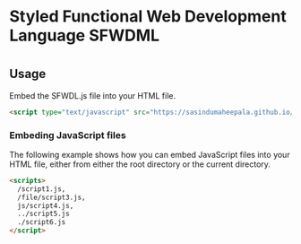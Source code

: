 # Styled Functional Web Development Language SFWDML

#

## Usage

Embed the SFWDL.js file into your HTML file.
```HTML
<script type="text/javascript" src="https://sasindumaheepala.github.io/SFWDL/SFWDL.js"></script>
```

### Embeding JavaScript files

The following example shows how you can embed JavaScript files into your HTML file, either from either the root directory or the current directory.
```HTML
<scripts>
  /script1.js,
  /file/script3.js,
  js/script4.js,
  ../script5.js
  ./script6.js
</script>
```
#
